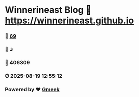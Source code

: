 # Winnerineast Blog :link: https://winnerineast.github.io 
### :page_facing_up: [69](https://winnerineast.github.io/tag.html) 
### :speech_balloon: 3 
### :hibiscus: 406309 
### :alarm_clock: 2025-08-19 12:55:12 
### Powered by :heart: [Gmeek](https://github.com/Meekdai/Gmeek)
